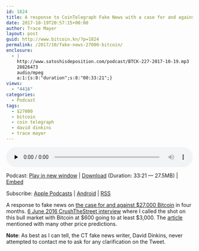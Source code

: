 ```yaml
---
id: 1824
title: A response to CoinTelegraph Fake News with a case for and against $27000 Bitcoin
date: 2017-10-19T20:57:15+00:00
author: Trace Mayer
layout: post
guid: http://www.bitcoin.kn/?p=1824
permalink: /2017/10/fake-news-27000-bitcoin/
enclosure:
  - |
    http://www.satoshisdeposition.com/podcast/BTCK-227-2017-10-19.mp3
    28826473
    audio/mpeg
    a:1:{s:8:"duration";s:8:"00:33:21";}
views:
  - "4416"
categories:
  - Podcast
tags:
  - $27000
  - bitcoin
  - coin telegraph
  - david dinkins
  - trace mayer
---
```

<!--powerpress_player-->

<div class="powerpress_player" id="powerpress_player_5819">
  <audio class="wp-audio-shortcode" id="audio-1824-230" preload="none" style="width: 100%;" controls="controls"><source type="audio/mpeg" src="http://media.blubrry.com/bitcoinruntogold/p/www.satoshisdeposition.com/podcast/BTCK-227-2017-10-19.mp3?_=230" /><a href="http://media.blubrry.com/bitcoinruntogold/p/www.satoshisdeposition.com/podcast/BTCK-227-2017-10-19.mp3">http://media.blubrry.com/bitcoinruntogold/p/www.satoshisdeposition.com/podcast/BTCK-227-2017-10-19.mp3</a></audio>
</div>

<p class="powerpress_links powerpress_links_mp3">
  Podcast: <a href="http://media.blubrry.com/bitcoinruntogold/p/www.satoshisdeposition.com/podcast/BTCK-227-2017-10-19.mp3" class="powerpress_link_pinw" target="_blank" title="Play in new window" onclick="return powerpress_pinw('https://www.bitcoin.kn/?powerpress_pinw=1824-podcast');" rel="nofollow">Play in new window</a> | <a href="http://media.blubrry.com/bitcoinruntogold/s/www.satoshisdeposition.com/podcast/BTCK-227-2017-10-19.mp3" class="powerpress_link_d" title="Download" rel="nofollow" download="BTCK-227-2017-10-19.mp3">Download</a> (Duration: 33:21 &#8212; 27.5MB) | <a href="#" class="powerpress_link_e" title="Embed" onclick="return powerpress_show_embed('1824-podcast');" rel="nofollow">Embed</a>
</p>

<p class="powerpress_embed_box" id="powerpress_embed_1824-podcast" style="display: none;">
  <input id="powerpress_embed_1824-podcast_t" type="text" value="<iframe width=&quot;320&quot; height=&quot;30&quot; src=&quot;https://www.bitcoin.kn/?powerpress_embed=1824-podcast&amp;powerpress_player=mediaelement-audio&quot; frameborder=&quot;0&quot; scrolling=&quot;no&quot;></iframe>" onclick="javascript: this.select();" onfocus="javascript: this.select();" style="width: 70%;" readOnly />
</p>

<p class="powerpress_links powerpress_subscribe_links">
  Subscribe: <a href="https://itunes.apple.com/WebObjects/MZStore.woa/wa/viewPodcast?id=301670981&mt=2&ls=1#episodeGuid=http%3A%2F%2Fwww.bitcoin.kn%2F%3Fp%3D1824" class="powerpress_link_subscribe powerpress_link_subscribe_itunes" title="Subscribe on Apple Podcasts" rel="nofollow">Apple Podcasts</a> | <a href="https://subscribeonandroid.com/www.bitcoin.kn/feed/podcast/" class="powerpress_link_subscribe powerpress_link_subscribe_android" title="Subscribe on Android" rel="nofollow">Android</a> | <a href="https://www.bitcoin.kn/feed/podcast/" class="powerpress_link_subscribe powerpress_link_subscribe_rss" title="Subscribe via RSS" rel="nofollow">RSS</a>
</p>

<span data-sheets-value="{&quot;1&quot;:2,&quot;2&quot;:&quot;A response to fake news on the case for and against $27,000 Bitcoin in four months.&quot;}" data-sheets-userformat="{&quot;2&quot;:513,&quot;3&quot;:[null,0],&quot;12&quot;:0}">A response to fake news on <a href="https://twitter.com/TraceMayer/status/917260836070154240">the case for and against $27,000 Bitcoin</a> in four months. <a href="https://www.youtube.com/watch?v=DvhVHrJEv1A">6 June 2016 CrushTheStreet interview</a> where I called the shot on this bull market with Bitcoin at $600 going to at least $3,000. The <a href="https://medium.com/@TesModS/bitcoin-predictions-76598b5986fb">article</a> mentioned with many other price predictions.</span>

**Note**: As best as I can tell, the CT fake news writer, David Dinkins, never attempted to contact me to ask for any clarification on the Tweet.
